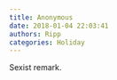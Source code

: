 ```yaml
---
title: Anonymous
date: 2018-01-04 22:03:41
authors: Ripp
categories: Holiday
---
```


 Sexist remark.